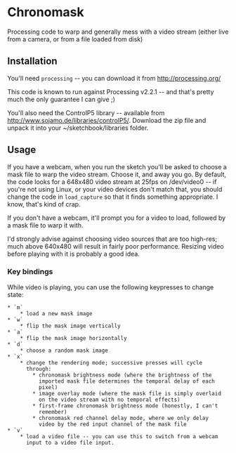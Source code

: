 # Chronomask

Processing code to warp and generally mess with a video stream 
(either live from a camera, or from a file loaded from disk)

## Installation

You'll need `processing` -- you can download it from
http://processing.org/

This code is known to run against Processing v2.2.1 -- and that's pretty
much the only guarantee I can give ;)

You'll also need the ControlP5 library -- available from
http://www.sojamo.de/libraries/controlP5/. Download the zip file and
unpack it into your ~/sketchbook/libraries folder.

## Usage

If you have a webcam, when you run the sketch you'll be asked to choose
a mask file to warp the video stream. Choose it, and away you go. By
default, the code looks for a 648x480 video stream at 25fps on
/dev/video0 -- if you're not using Linux, or your video devices don't
match that, you should change the code in `load_capture` so that it
finds something appropriate. I know, that's kind of crap.

If you don't have a webcam, it'll prompt you for a video to load,
followed by a mask file to warp it with.

I'd strongly advise against choosing video sources that are too
high-res; much above 640x480 will result in fairly poor performance.
Resizing video before playing with it is probably a good idea.

### Key bindings

While video is playing, you can use the following keypresses to change
state:

    * `m`
        * load a new mask image
    * `w`
        * flip the mask image vertically
    * `a`
        * flip the mask image horizontally
    * `d`
        * choose a random mask image
    * `x`
        * change the rendering mode; successive presses will cycle
          through:
            * chronomask brightness mode (where the brightness of the
              imported mask file determines the temporal delay of each
              pixel)
            * image overlay mode (where the mask file is simply overlaid
              on the video stream with no temporal effects)
            * first-frame chronomask brightness mode (honestly, I can't
              remember)
            * chronomask red channel delay mode, where we only delay
              video by the red input channel of the mask file
    * `v`
        * load a video file -- you can use this to switch from a webcam
          input to a video file input.
